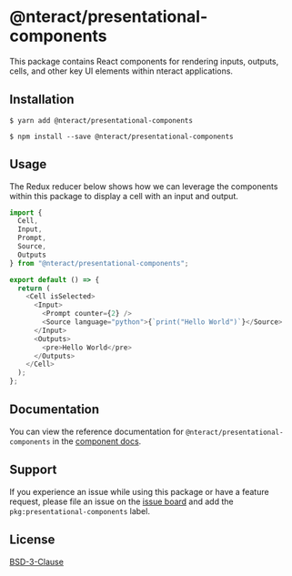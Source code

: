 # @nteract/presentational-components

This package contains React components for rendering inputs, outputs, cells, and other key UI elements within nteract applications.

## Installation

```
$ yarn add @nteract/presentational-components
```

```
$ npm install --save @nteract/presentational-components
```

## Usage

The Redux reducer below shows how we can leverage the components within this package to display a cell with an input and output.

```javascript
import {
  Cell,
  Input,
  Prompt,
  Source,
  Outputs
} from "@nteract/presentational-components";

export default () => {
  return (
    <Cell isSelected>
      <Input>
        <Prompt counter={2} />
        <Source language="python">{`print("Hello World")`}</Source>
      </Input>
      <Outputs>
        <pre>Hello World</pre>
      </Outputs>
    </Cell>
  );
};
```

## Documentation

You can view the reference documentation for `@nteract/presentational-components` in the [component docs](https://components.nteract.io/#nteractpresentational-components).

## Support

If you experience an issue while using this package or have a feature request, please file an issue on the [issue board](https://github.com/nteract/nteract/issues/new/choose) and add the `pkg:presentational-components` label.

## License

[BSD-3-Clause](https://choosealicense.com/licenses/bsd-3-clause/)
